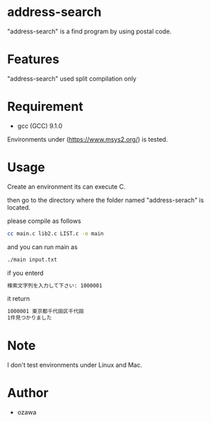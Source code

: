 # address-search
"address-search" is a find program by using postal code.

# Features
 "address-search" used split compilation only
# Requirement
 
* gcc (GCC) 9.1.0
 
Environments under (https://www.msys2.org/) is tested.


# Usage
 Create an environment its can execute C.
 
 then go to the directory where the folder named "address-serach" is located.
 
 please compile as follows
```bash
cc main.c lib2.c LIST.c -o main
```
and you can run main as
```bash
./main input.txt
``` 
if you enterd
```bash
検索文字列を入力して下さい: 1000001
``` 

it return 
```bash
1000001 東京都千代田区千代田
1件見つかりました
``` 
# Note
 
I don't test environments under Linux and Mac.
 
# Author
 
* ozawa
